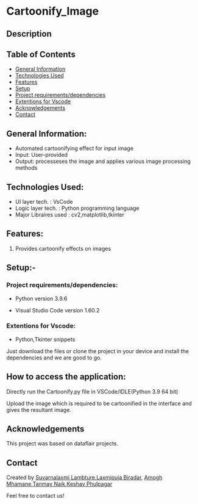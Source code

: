 # Cartoonify_Image
## **Description**
## **Table of Contents**
- [General Information](https://github.com/jsjoel/Cartoonify_image/edit/main/README.md#general-information)
- [Technologies Used](https://github.com/suvarnalaxmi/HospitalManagementSystem#technologies-used)
- [Features](https://github.com/suvarnalaxmi/HospitalManagementSystem#features)
- [Setup](https://github.com/suvarnalaxmi/HospitalManagementSystem#setup-)
- [Project requirements/dependencies](https://github.com/suvarnalaxmi/HospitalManagementSystem#project-requirementsdependencies)
- [Extentions for Vscode](https://github.com/suvarnalaxmi/HospitalManagementSystem#extentions-for-vscode)
- [Acknowledgements](https://github.com/suvarnalaxmi/HospitalManagementSystem#acknowledgements)
- [Contact](https://github.com/suvarnalaxmi/HospitalManagementSystem#contact)

## **General Information:**

- Automated cartoonifying effect for input image
- Input: User-provided
- Output: processeses the image and applies various image processing methods 

## **Technologies Used:**

- UI layer tech. : VsCode
- Logic layer tech. : Python programming language
- Major Libraires used : cv2,matplotlib,tkinter 

## **Features:**

1. Provides cartoonify effects on images

## **Setup:-**

### **Project requirements/dependencies:**

- Python version 3.9.6

- Visual Studio Code version 1.60.2

### Extentions for Vscode:

- Python,Tkinter snippets

Just download the files or clone the project in your device and install the dependencies and we are good to go.

## **How to access the application:**

Directly run the Cartoonify.py file in VSCode/IDLE(Python 3.9  64 bit)

Upload the image which is required to be cartoonified in the interface and
gives the resultant image.

## **Acknowledgements**


This project was based on dataflair projects.


## **Contact**

Created by [Suvarnalaxmi Lambture](https://github.com/suvarnalaxmi),[Laxmipuja Biradar](https://github.com/laxmipuja),
[Amogh Mhamane](https://github.com/Mhamaneamogh50),[Tanmay Naik](https://github.com/tanmaynaik),[Keshav Phulpagar](https://github.com/Keshavphulpagar)

Feel free to contact us!
